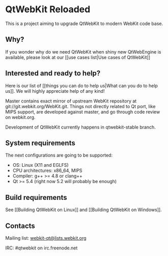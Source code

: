 # QtWebKit Reloaded

This is a project aiming to upgrade QtWebKit to modern WebKit code base.

## Why?

If you wonder why do we need QtWebKit when shiny new QtWebEngine is available, please look at our [[use cases list|Use cases of QtWebKit]]

## Interested and ready to help?

Here is our list of [[things you can do to help us|What can you do to help us]]. We will highly appreciate help of any kind!

Master contains exact mirror of upstream WebKit repository at git://git.webkit.org/WebKit.git. Things not directly related to Qt port, like MIPS support, are developed against master, and go through code review on webkit.org.

Development of QtWebKit currently happens in qtwebkit-stable branch.

## System requirements

The next configurations are going to be supported:

* OS: Linux (X11 and EGLFS)
* CPU architectures: x86_64, MIPS
* Compiler: g++ >= 4.8 or clang++
* Qt >= 5.4 (right now 5.2 will probably be enough)

## Build requirements

See [[Building QtWebKit on Linux]] and [[Building QtWebKit on Windows]].

## Contacts
Mailing list: webkit-qt@lists.webkit.org

IRC: #qtwebkit on irc.freenode.net
